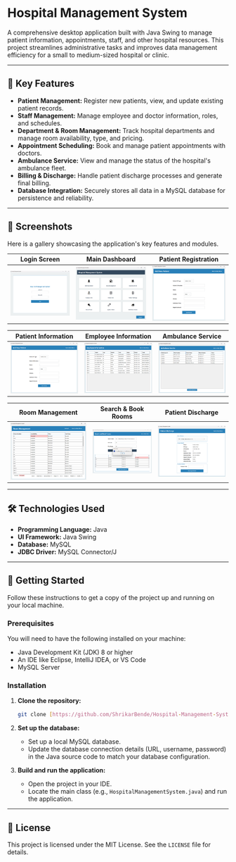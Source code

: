 # Hospital Management System

A comprehensive desktop application built with Java Swing to manage patient information, appointments, staff, and other hospital resources. This project streamlines administrative tasks and improves data management efficiency for a small to medium-sized hospital or clinic.

---

## 🌟 Key Features

- **Patient Management:** Register new patients, view, and update existing patient records.
- **Staff Management:** Manage employee and doctor information, roles, and schedules.
- **Department & Room Management:** Track hospital departments and manage room availability, type, and pricing.
- **Appointment Scheduling:** Book and manage patient appointments with doctors.
- **Ambulance Service:** View and manage the status of the hospital's ambulance fleet.
- **Billing & Discharge:** Handle patient discharge processes and generate final billing.
- **Database Integration:** Securely stores all data in a MySQL database for persistence and reliability.

---

## 📸 Screenshots

Here is a gallery showcasing the application's key features and modules.

| Login Screen | Main Dashboard | Patient Registration |
| :---: | :---: | :---: |
| ![Login Screen](login-screen.png) | ![Main Dashboard](main-dashboard.png) | ![Patient Registration](patient-registration.png) |

| Patient Information | Employee Information | Ambulance Service |
| :---: | :---: | :---: |
| ![Patient Information](patient-information.png) | ![Employee Information](employee-information.png) | ![Ambulance Service](ambulance-service.png) |

| Room Management | Search & Book Rooms | Patient Discharge |
| :---: | :---: | :---: |
| ![Room Management](room-management.png) | ![Search and Book Rooms](search-rooms.png) | ![Patient Discharge](patient-discharge.png) |



---

## 🛠️ Technologies Used

- **Programming Language:** Java
- **UI Framework:** Java Swing
- **Database:** MySQL
- **JDBC Driver:** MySQL Connector/J

---

## 🚀 Getting Started

Follow these instructions to get a copy of the project up and running on your local machine.

### Prerequisites

You will need to have the following installed on your machine:
- Java Development Kit (JDK) 8 or higher
- An IDE like Eclipse, IntelliJ IDEA, or VS Code
- MySQL Server

### Installation

1.  **Clone the repository:**
    ```bash
    git clone [https://github.com/ShrikarBende/Hospital-Management-System.git](https://github.com/ShrikarBende/Hospital-Management-System.git)
    ```
2.  **Set up the database:**
    - Set up a local MySQL database.
    - Update the database connection details (URL, username, password) in the Java source code to match your database configuration.

3.  **Build and run the application:**
    - Open the project in your IDE.
    - Locate the main class (e.g., `HospitalManagementSystem.java`) and run the application.





---

## 📄 License

This project is licensed under the MIT License. See the `LICENSE` file for details.


